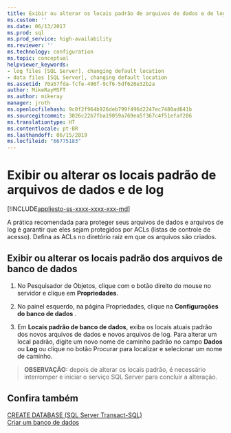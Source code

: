 ```yaml
---
title: Exibir ou alterar os locais padrão de arquivos de dados e de log | Microsoft Docs
ms.custom: ''
ms.date: 06/13/2017
ms.prod: sql
ms.prod_service: high-availability
ms.reviewer: ''
ms.technology: configuration
ms.topic: conceptual
helpviewer_keywords:
- log files [SQL Server], changing default location
- data files [SQL Server], changing default location
ms.assetid: 70a57fda-fcfe-490f-9cf6-5df620e32b2a
author: MikeRayMSFT
ms.author: mikeray
manager: jroth
ms.openlocfilehash: 9c0f2f964b926deb799f496d2247ec7480ad641b
ms.sourcegitcommit: 3026c22b7fba19059a769ea5f367c4f51efaf286
ms.translationtype: HT
ms.contentlocale: pt-BR
ms.lasthandoff: 06/15/2019
ms.locfileid: "66775183"
---
```

# <a name="view-or-change-the-default-locations-for-data-and-log-files"></a>Exibir ou alterar os locais padrão de arquivos de dados e de log
[!INCLUDE[appliesto-ss-xxxx-xxxx-xxx-md](../../includes/appliesto-ss-xxxx-xxxx-xxx-md.md)]
  
 A prática recomendada para proteger seus arquivos de dados e arquivos de log é garantir que eles sejam protegidos por ACLs (listas de controle de acesso). Defina as ACLs no diretório raiz em que os arquivos são criados.  
 
  
## <a name="view-or-change-the-default-locations-for-database-files"></a>Exibir ou alterar os locais padrão dos arquivos de banco de dados  
  
1.  No Pesquisador de Objetos, clique com o botão direito do mouse no servidor e clique em **Propriedades**.  
  
2.  No painel esquerdo, na página Propriedades, clique na **Configurações do banco de dados** .  
  
3.  Em **Locais padrão de banco de dados**, exiba os locais atuais padrão dos novos arquivos de dados e novos arquivos de log. Para alterar um local padrão, digite um novo nome de caminho padrão no campo **Dados** ou **Log** ou clique no botão Procurar para localizar e selecionar um nome de caminho.  
  
>**OBSERVAÇÃO:** depois de alterar os locais padrão, é necessário interromper e iniciar o serviço SQL Server para concluir a alteração.  
  
## <a name="see-also"></a>Confira também  
 [CREATE DATABASE &#40;SQL Server Transact-SQL&#41;](../../t-sql/statements/create-database-sql-server-transact-sql.md)   
 [Criar um banco de dados](../../relational-databases/databases/create-a-database.md)  
  
  
